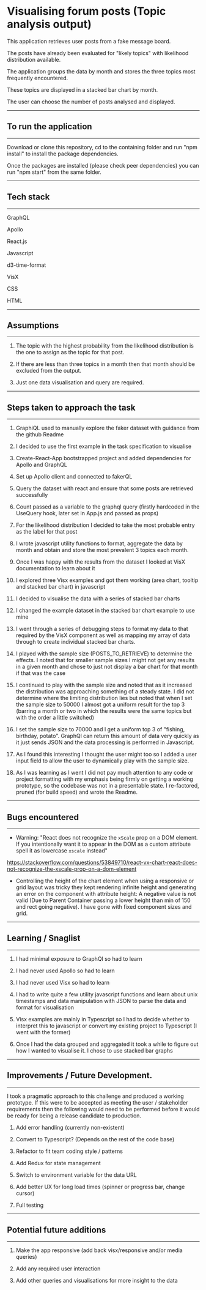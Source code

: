# Visualising forum posts (Topic analysis output)

This application retrieves user posts from a fake message board. 

The posts have already been evaluated for "likely topics" with likelihood distribution available. 

The application groups the data by month and stores the three topics most frequently encountered. 

These topics are displayed in a stacked bar chart by month. 

The user can choose the number of posts analysed and displayed. 

---
## To run the application
---
Download or clone this repository, cd to the containing folder and run "npm install" to install the package dependencies.  

Once the packages are installed (please check peer dependencies) you can run "npm start" from the same folder. 

---
## Tech stack
---

GraphQL 

Apollo 

React.js

Javascript 

d3-time-format 

VisX 

CSS 

HTML

---

## Assumptions
---
1. The topic with the highest probability from the likelihood distribution is the one to assign as the topic for that post.

2. If there are less than three topics in a month then that month should be excluded from the output.

3. Just one data visualisation and query are required.

---

## Steps taken to approach the task
---

1. GraphiQL used to manually explore the faker dataset with guidance from the github Readme

1. I decided to use the first example in the task specification to visualise 

1. Create-React-App bootstrapped project and added dependencies for Apollo and GraphQL

1. Set up Apollo client and connected to fakerQL

1. Query the dataset with react and ensure that some posts are retrieved successfully

1. Count passed as a variable to the graphql query (firstly hardcoded in the UseQuery hook, later set in App.js and passed as props)

1. For the likelihood distribution I decided to  take the most probable entry as the label for that post

1. I wrote javascript utility functions to format, aggregate the data by month and obtain and store the most prevalent 3 topics each month. 

1. Once I was happy with the results from the dataset I looked at VisX documentation to learn about it

1. I explored three Visx examples and got them working (area chart, tooltip and stacked bar chart) in javascript

1. I decided to visualise the data with a series of stacked bar charts

1. I changed the example dataset in the stacked bar chart example to use mine

1. I went through a series of debugging steps to format my data to that required by the VisX component as well as mapping my array of data through to create individual stacked bar charts.

1. I played with the sample size (POSTS_TO_RETRIEVE) to determine the effects. I noted that for smaller sample sizes I might not get any results in a given month and chose to just not display a bar chart for that month if that was the case

1. I continued to play with the sample size and noted that as it increased the distribution was approaching something of a steady state. I did not determine where the limiting distribution lies but noted that when I set the sample size to 50000 I almost got a uniform result for the top 3 (barring a month or two in which the results were the same topics but with the order a little switched)

1. I set the sample size to 70000 and I get a uniform top 3 of "fishing, birthday, potato". GraphQl can return this amount of data very quickly as it just sends JSON and the data processing is performed in Javascript. 

1. As I found this interesting I thought the user might too so I added a user input field to allow the user to dynamically play with the sample size. 

1. As I was learning as I went I did not pay much attention to any code or project formatting with my emphasis being firmly on getting a working prototype, so the codebase was not in a presentable state. I re-factored, pruned (for build speed) and wrote the Readme. 

---
## Bugs encountered
---

- Warning: "React does not recognize the `xScale` prop on a DOM element. If you
intentionally want it to appear in the DOM as a custom attribute spell it as
lowercase `xscale` instead"

https://stackoverflow.com/questions/53849710/react-vx-chart-react-does-not-recognize-the-xscale-prop-on-a-dom-element


- Controlling the height of the chart element when using a responsive or grid layout was tricky they kept rendering infinite height and generating an error on the <rect> component with attribute height: A negative value is not valid (Due to Parent Container passing a lower height than min of 150 and rect going negative). I have gone with fixed component sizes and grid.

---
## Learning / Snaglist
---

1. I had minimal exposure to GraphQl so had to learn 
1. I had never used Apollo so had to learn
1. I had never used Visx so had to learn
1. I had to write quite a few utility javascript functions and learn about unix timestamps and data manipulation with JSON to parse the data and format for visualisation

1. Visx examples are mainly in Typescript so I had to decide whether to interpret this to javascript or convert my existing project to Typescript (I went with the former)

1. Once I had the data grouped and aggregated it took a while to figure out how I wanted to visualise it. I chose to use stacked bar graphs 


---
## Improvements / Future Development.
---

I took a pragmatic approach to this challenge and produced a working prototype. If this were to be accepted as meeting the user / stakeholder requirements then the following would need to be performed before it would be ready for being a release candidate to production. 

1. Add error handling (currently non-existent)

1. Convert to Typescript? (Depends on the rest of the code base)

1. Refactor to fit team coding style / patterns

1. Add Redux for state management

1. Switch to environment variable for the data URL

1. Add better UX for long load times (spinner or progress bar, change cursor)

1. Full testing 

---
## Potential future additions
---

1. Make the app responsive (add back visx/responsive and/or media queries)

1. Add any required user interaction   

1. Add other queries and visualisations for more insight to the data 



